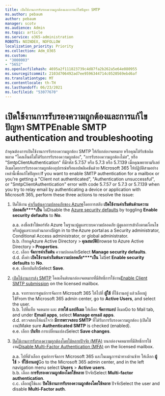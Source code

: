 ```yaml
---
title: เปิดใช้งานการรับรองความถูกต้องและการแก้ไขปัญหา SMTP
ms.author: pebaum
author: pebaum
manager: scotv
ms.audience: Admin
ms.topic: article
ms.service: o365-administration
ROBOTS: NOINDEX, NOFOLLOW
localization_priority: Priority
ms.collection: Adm_O365
ms.custom:
- "3000003"
- "5652"
ms.openlocfilehash: 4695a2f111823739c4d87fa2b262a5e64e080955
ms.sourcegitcommit: 2103d706492ad7ee9596344714c0520569ebd6af
ms.translationtype: MT
ms.contentlocale: th-TH
ms.lasthandoff: 06/23/2021
ms.locfileid: "53077670"
---
```

# <a name="enable-smtp-authentication-and-troubleshooting"></a><span data-ttu-id="66a65-102">เปิดใช้งานการรับรองความถูกต้องและการแก้ไขปัญหา SMTP</span><span class="sxs-lookup"><span data-stu-id="66a65-102">Enable SMTP authentication and troubleshooting</span></span>

<span data-ttu-id="66a65-103">ถ้าคุณต้องการเปิดใช้งานการรับรองความถูกต้อง SMTP ให้กับกล่องจดหมาย หรือคุณได้รับข้อผิดพลาด "ไคลเอ็นต์ไม่ได้รับการรับรองความถูกต้อง", "การรับรองความถูกต้องไม่ส", หรือ "SmtpClientAuthentication" ที่มีรหัส 5.7.57 หรือ 5.7.3 หรือ 5.7.139 เมื่อคุณพยายามรีเลย์อีเมลโดยการรับรองความถูกต้องอุปกรณ์หรือแอปพลิเคชันด้วย Microsoft 365 ให้ปฏิบัติสามอย่างเหล่านี้เพื่อแก้ไขปัญหา:</span><span class="sxs-lookup"><span data-stu-id="66a65-103">If you want to enable SMTP authentication for a mailbox or you're getting a "Client not authenticated", "Authentication unsuccessful", or "SmtpClientAuthentication" error with code 5.7.57 or 5.7.3 or 5.7.139 when you try to relay email by authenticating a device or application with Microsoft 365, perform these three actions to resolve the issue:</span></span>

1. <span data-ttu-id="66a65-104">ปิดใช้งาน [ค่าเริ่มต้นความปลอดภัยของ Azure](/azure/active-directory/fundamentals/concept-fundamentals-security-defaults)โดยการสลับ **เปิดใช้งานค่าเริ่มต้นด้านความปลอดภัย\*\*\*\*เป็น** ไม่</span><span class="sxs-lookup"><span data-stu-id="66a65-104">Disable the [Azure security defaults](/azure/active-directory/fundamentals/concept-fundamentals-security-defaults) by toggling **Enable security defaults** to **No**.</span></span>

    <span data-ttu-id="66a65-105">a.</span><span class="sxs-lookup"><span data-stu-id="66a65-105">a.</span></span> <span data-ttu-id="66a65-106">ลงชื่อเข้าใช้พอร์ทัล Azure ในฐานะผู้ดูแลระบบความปลอดภัย ผู้ดูแลการเข้าถึงตามเงื่อนไข หรือผู้ดูแลระบบส่วนกลาง</span><span class="sxs-lookup"><span data-stu-id="66a65-106">Sign in to the Azure portal as a Security administrator, Conditional Access administrator, or global administrator.</span></span><BR/>
    <span data-ttu-id="66a65-107">b.</span><span class="sxs-lookup"><span data-stu-id="66a65-107">b.</span></span> <span data-ttu-id="66a65-108">เรียกดูAzure Active Directory > **คุณสมบัติ**</span><span class="sxs-lookup"><span data-stu-id="66a65-108">Browse to Azure Active Directory > **Properties**.</span></span><BR/>
    <span data-ttu-id="66a65-109">c.</span><span class="sxs-lookup"><span data-stu-id="66a65-109">c.</span></span> <span data-ttu-id="66a65-110">เลือก **จัดการค่าเริ่มต้น** ความปลอดภัย</span><span class="sxs-lookup"><span data-stu-id="66a65-110">Select **Manage security defaults**.</span></span><BR/>
    <span data-ttu-id="66a65-111">d.</span><span class="sxs-lookup"><span data-stu-id="66a65-111">d.</span></span> <span data-ttu-id="66a65-112">ตั้งค่า **เปิดใช้งานค่าเริ่มต้นความปลอดภัย\*\*\*\*เป็น** ไม่</span><span class="sxs-lookup"><span data-stu-id="66a65-112">Set **Enable security defaults** to **No**.</span></span><BR/>
    <span data-ttu-id="66a65-113">e.</span><span class="sxs-lookup"><span data-stu-id="66a65-113">e.</span></span> <span data-ttu-id="66a65-114">เลือกบันทึก</span><span class="sxs-lookup"><span data-stu-id="66a65-114">Select **Save**.</span></span>

2. <span data-ttu-id="66a65-115">[เปิดใช้งานการส่ง SMTP](/exchange/clients-and-mobile-in-exchange-online/authenticated-client-smtp-submission#enable-smtp-auth-for-specific-mailboxes) ไคลเอ็นต์บนกล่องจดหมายที่มีสิทธิ์การใช้งาน</span><span class="sxs-lookup"><span data-stu-id="66a65-115">[Enable Client SMTP submission](/exchange/clients-and-mobile-in-exchange-online/authenticated-client-smtp-submission#enable-smtp-auth-for-specific-mailboxes) on the licensed mailbox.</span></span>

    <span data-ttu-id="66a65-116">a.</span><span class="sxs-lookup"><span data-stu-id="66a65-116">a.</span></span> <span data-ttu-id="66a65-117">จากรายการศูนย์การจัดการ Microsoft 365 ให้ไปที่ **ผู้ใช้** ที่ใช้งานอยู่ แล้วเลือกผู้ใช้</span><span class="sxs-lookup"><span data-stu-id="66a65-117">From the Microsoft 365 admin center, go to **Active Users**, and select the user.</span></span><BR/>
    <span data-ttu-id="66a65-118">b.</span><span class="sxs-lookup"><span data-stu-id="66a65-118">b.</span></span> <span data-ttu-id="66a65-119">ไปที่แท็บ จดหมาย และ **ภายใต้ แอปอีเมล** ให้เลือก **จัดการแอป** อีเมล</span><span class="sxs-lookup"><span data-stu-id="66a65-119">Go to Mail tab, and under **Email apps**, select **Manage email apps**.</span></span><BR/>
    <span data-ttu-id="66a65-120">d.</span><span class="sxs-lookup"><span data-stu-id="66a65-120">d.</span></span> <span data-ttu-id="66a65-121">ตรวจสอบให้แน่ใจว่า **มีการตรวจสอบ SMTP** ที่ได้รับการรับรองความถูกต้อง (เปิดใช้งาน)</span><span class="sxs-lookup"><span data-stu-id="66a65-121">Make sure **Authenticated SMTP** is checked (enabled).</span></span><BR/>
    <span data-ttu-id="66a65-122">e.</span><span class="sxs-lookup"><span data-stu-id="66a65-122">e.</span></span> <span data-ttu-id="66a65-123">เลือก **บันทึก** การเปลี่ยนแปลง</span><span class="sxs-lookup"><span data-stu-id="66a65-123">Select **Save changes**.</span></span><BR/>

3. <span data-ttu-id="66a65-124">[ปิดใช้งานการรับรองความถูกต้องโดยใช้หลายปัจจัย (MFA)](/microsoft-365/admin/security-and-compliance/set-up-multi-factor-authentication#turn-off-legacy-per-user-mfa) บนกล่องจดหมายที่มีสิทธิ์การใช้งาน</span><span class="sxs-lookup"><span data-stu-id="66a65-124">[Disable Multi-Factor Authentication (MFA)](/microsoft-365/admin/security-and-compliance/set-up-multi-factor-authentication#turn-off-legacy-per-user-mfa) on the licensed mailbox.</span></span>

    <span data-ttu-id="66a65-125">a.</span><span class="sxs-lookup"><span data-stu-id="66a65-125">a.</span></span> <span data-ttu-id="66a65-126">ไปที่ตัวเลือก ศูนย์การจัดการ Microsoft 365 และในเมนูการนําทางด้านซ้าย ให้เลือก **ผู้ใช้**  >  **ที่ใช้งานอยู่**</span><span class="sxs-lookup"><span data-stu-id="66a65-126">Go to the Microsoft 365 admin center, and in the left navigation menu select **Users** > **Active users**.</span></span><BR/>
    <span data-ttu-id="66a65-127">b.</span><span class="sxs-lookup"><span data-stu-id="66a65-127">b.</span></span> <span data-ttu-id="66a65-128">เลือก **การรับรองความถูกต้องโดยใช้หลาย** ปัจจัย</span><span class="sxs-lookup"><span data-stu-id="66a65-128">Select **Multi-factor authentication**.</span></span><BR/>
    <span data-ttu-id="66a65-129">c.</span><span class="sxs-lookup"><span data-stu-id="66a65-129">c.</span></span> <span data-ttu-id="66a65-130">เลือกผู้ใช้และ **ปิดใช้งานการรับรองความถูกต้องโดยใช้หลาย** ปัจจัย</span><span class="sxs-lookup"><span data-stu-id="66a65-130">Select the user and disable **Multi-Factor auth**.</span></span><BR/>
